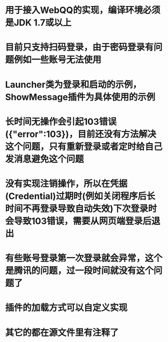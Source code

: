 # 用于接入WebQQ的实现，编译环境必须是JDK 1.7或以上
# 目前只支持扫码登录，由于密码登录有问题例如一些账号无法使用
# Launcher类为登录和启动的示例，ShowMessage插件为具体使用的示例
# 长时间无操作会引起103错误({"error":103})，目前还没有方法解决这个问题，只有重新登录或者定时给自己发消息避免这个问题
# 没有实现注销操作，所以在凭据(Credential)过期时(例如关闭程序后长时间不再登录导致自动失效)下次登录时会导致103错误，需要从网页端登录后退出
# 有些账号登录第一次登录就会异常，这个是腾讯的问题，过一段时间就没有这个问题了
# 插件的加载方式可以自定义实现
# 其它的都在源文件里有注释了